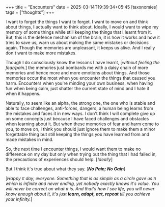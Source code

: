 +++
title = "Encounters"
date = 2025-03-14T19:39:34+05:45
[taxonomies] 
tags = ["thoughts"]
+++

I want to forget the things I want to forget. I want to move on and think
about things, I actually want to think about. Ideally, I would want to wipe
my memory of some things while still keeping the things that I learnt from
it. But, this is the defence mechanism of the brain, it is how it works and
how it tries to save us, warn us about making the same mistakes or decisions
again. Though the memories are unpleasant, it keeps us alive. And I really don't
want to make more mistakes.

Though I do consciously know the lessons I have learnt, [_without feeling the fear/pain._]
the memories just bombards me with a daisy chain of more memories and hence more and more emotions
about things. And those memories occur the most when you encounter the things
that caused you harm. Encounters when you're minding your own business, when
having fun when being calm, just shatter the current state of mind and I hate it
when it happens.

Naturally, to seem like an alpha, the strong one, the one who is stable and able
to face challenges, anti-forces, dangers, a human being learns from the mistakes and
faces it in new ways. I don't think I will complete give up on some concepts just
because I have faced challenges and obstacles when learning about it. But when these
memories of fear and harm come to you, to move on, I think you should just ignore them
to make them a minor forgettable thing but still keeping the things you have learned
from and made mistakes in mind.

So, the next time I encounter things, I would want them to make no difference on my day
but only when trying out the thing that I had failed in, the precautions of experiences
should help. [_Ideally_]

But I think it's true about what they say.
[___No Pain; No Gain___]

[_Happy π day, everyone. Something that is as simple as a circle gave us π which is
infinite and never ending, yet nobody exactly knows it's value. You will
never be correct on what π is. And that's how I see life, you will never know enough about it,
it's just __learn, adapt, act, repeat__ till you achieve your infinity._]
